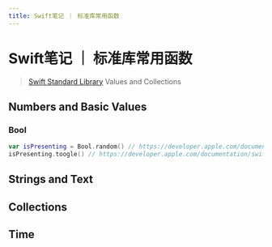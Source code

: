 ```yaml
---
title: Swift笔记 ｜ 标准库常用函数
---
```


# Swift笔记 ｜ 标准库常用函数

> [Swift Standard Library](https://developer.apple.com/documentation/swift/swift-standard-library) Values and Collections

## Numbers and Basic Values

### Bool

```swift
var isPresenting = Bool.random() // https://developer.apple.com/documentation/swift/bool/random()
isPresenting.toogle() // https://developer.apple.com/documentation/swift/bool/toggle()
```

## Strings and Text

## Collections

## Time
